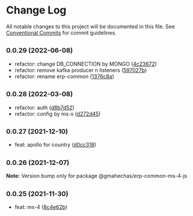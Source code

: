 # Change Log

All notable changes to this project will be documented in this file.
See [Conventional Commits](https://conventionalcommits.org) for commit guidelines.

## <small>0.0.29 (2022-06-08)</small>

* refactor: change DB_CONNECTION by MONGO ([4c23672](https://github.com/gmahechas/erp/commit/4c23672))
* refactor: remove kafka producer n listeners ([597027b](https://github.com/gmahechas/erp/commit/597027b))
* refactor: rename erp-common ([1376c8a](https://github.com/gmahechas/erp/commit/1376c8a))





## <small>0.0.28 (2022-03-08)</small>

* refactor: auth ([d8b7d52](https://github.com/gmahechas/erp/commit/d8b7d52))
* refactor: config by ms-x ([d272d45](https://github.com/gmahechas/erp/commit/d272d45))





## <small>0.0.27 (2021-12-10)</small>

* feat: apollo for country ([d0cc318](https://github.com/gmahechas/erp/commit/d0cc318))





## <small>0.0.26 (2021-12-07)</small>

**Note:** Version bump only for package @gmahechas/erp-common-ms-4-js





## <small>0.0.25 (2021-11-30)</small>

* feat: ms-4 ([8c4e62b](https://github.com/gmahechas/erp/commit/8c4e62b))
